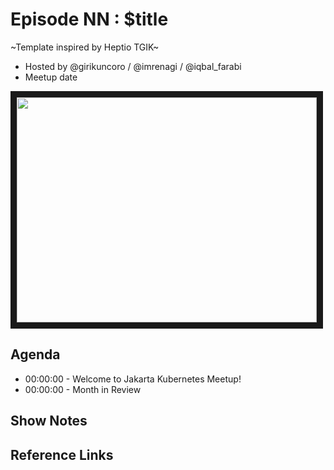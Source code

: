 # Episode NN : $title
~Template inspired by Heptio TGIK~

- Hosted by @girikuncoro / @imrenagi / @iqbal_farabi
- Meetup date

<!--- Thumbnailed embed of the video, n8Xo_ghCIOSY is the video id from the youtube url --->

<a href="https://www.youtube.com/watch?v=ivZIf34zYuQ
" target="_blank"><img src="http://img.youtube.com/vi/ivZIf34zYuQ/hqdefault.jpg" width="480" height="360" border="10" /></a>

## Agenda

- 00:00:00 - Welcome to Jakarta Kubernetes Meetup!
- 00:00:00 - Month in Review

## Show Notes


## Reference Links